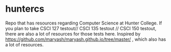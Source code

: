 # huntercs
Repo that has resources regarding Computer Science at Hunter College. If you plan to take CSCI 127 testout// CSCI 135 testout // CSCI 150 testout, there are also a lot of resources for those tests here. Inspired by https://github.com/maryash/maryash.github.io/tree/master/ , which also has a lot of resources.
